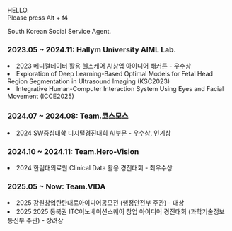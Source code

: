 HELLO.<br>
Please press Alt + f4

South Korean Social Service Agent.

<h3>2023.05 ~ 2024.11: Hallym University AIML Lab.</h3>
<li>2023 메디컬데이터 활용 헬스케어 AI창업 아이디어 해커톤 - 우수상</li>
<li>Exploration of Deep Learning-Based Optimal Models for Fetal Head Region Segmentation in Ultrasound Imaging (KSC2023)</li>
<li>Integrative Human-Computer Interaction System Using Eyes and Facial Movement (ICCE2025)</li>

<h3>2024.07 ~ 2024.08: Team.코스모스</h3>
<li>2024 SW중심대학 디지털경진대회 AI부문 - 우수상, 인기상</li>

<h3>2024.10 ~ 2024.11: Team.Hero-Vision</h3>
<li>2024 한림대의료원 Clinical Data 활용 경진대회 - 최우수상</li>

<h3>2025.05 ~ Now: Team.VIDA</h3>
<li>2025 강원창업탄탄대로아이디어공모전 (행정안전부 주관) - 대상</li>
<li>2025 2025 동북권 ITC이노베이션스퀘어 창업 아이디어 경진대회 (과학기술정보통신부 주관) - 장려상</li>

